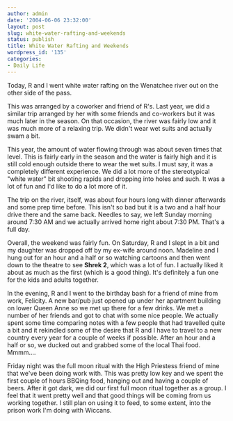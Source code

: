 ```yaml
---
author: admin
date: '2004-06-06 23:32:00'
layout: post
slug: white-water-rafting-and-weekends
status: publish
title: White Water Rafting and Weekends
wordpress_id: '135'
categories:
- Daily Life
---
```

<p>Today, R and I went white water rafting on the Wenatchee river out on the 
other side of the pass. </p>
<p>This was arranged by a coworker and friend of R&#39;s. Last year, we did a 
similar trip arranged by her with some friends and co-workers but it was much 
later in the season. On that occasion, the river was fairly low and it was much 
more of a relaxing trip. We didn&#39;t wear wet suits and actually swam a bit.</p>
<p>This year, the amount of water flowing through was about seven times that 
level. This is fairly early in the season and the water is fairly high and it is 
still cold enough outside there to wear the wet suits. I must say, it was a 
completely different experience. We did a lot more of the stereotypical &quot;white 
water&quot; bit shooting rapids and dropping into holes and such. It was a lot of fun 
and I&#39;d like to do a lot more of it. </p>
<p>The trip on the river, itself, was about four hours long with dinner 
afterwards and some prep time before. This isn&#39;t so bad but it is a two and a 
half hour drive there and the same back. Needles to say, we left Sunday morning 
around 7:30 AM and we actually arrived home right about 7:30 PM. That&#39;s a full 
day.</p>
<p>Overall, the weekend was fairly fun. On Saturday, R and I slept in a bit and 
my daughter was dropped off by my ex-wife around noon. Madeline and I hung out 
for an hour and a half or so watching cartoons and then went down to the theatre 
to see <b>Shrek 2</b>, which was a lot of fun. I actually liked it about as much 
as the first (which is a good thing). It&#39;s definitely a fun one for the kids and 
adults together. </p>
<p>In the evening, R and I went to the birthday bash for a friend of mine from 
work, Felicity. A new bar/pub just opened up under her apartment building on 
lower Queen Anne so we met up there for a few drinks. We met a number of her 
friends and got to chat with some nice people. We actually spent some time 
comparing notes with a few people that had travelled quite a bit and it 
rekindled some of the desire that R and I have to travel to a new country every 
year for a couple of weeks if possible. After an hour and a half or so, we 
ducked out and grabbed some of the local Thai food. Mmmm....</p>
<p>Friday night was the full moon ritual with the High Priestess friend of mine 
that we&#39;ve been doing work with. This was pretty low key and we spent the first 
couple of hours BBQing food, hanging out and having a couple of beers. After it 
got dark, we did our first full moon ritual together as a group. I feel that it 
went pretty well and that good things will be coming from us working together. I 
still plan on using it to feed, to some extent, into the prison work I&#39;m doing 
with Wiccans.</p>
